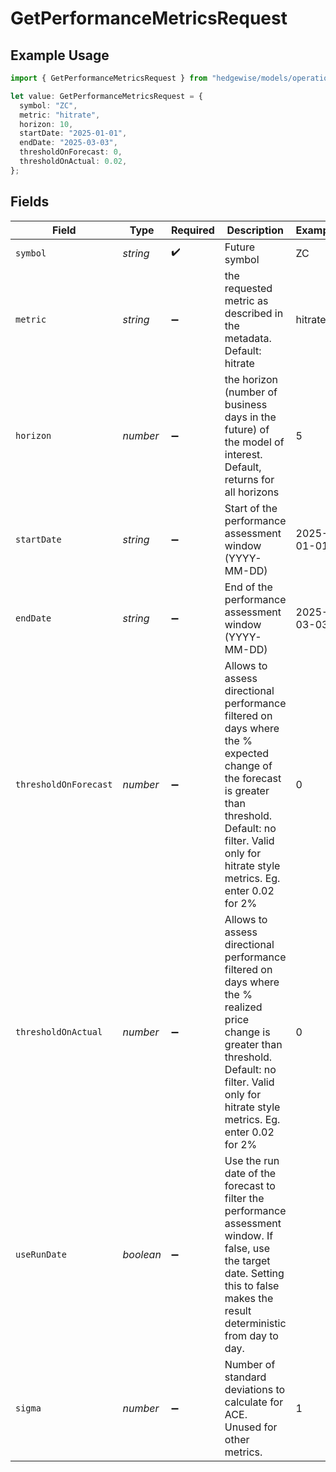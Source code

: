 # GetPerformanceMetricsRequest

## Example Usage

```typescript
import { GetPerformanceMetricsRequest } from "hedgewise/models/operations";

let value: GetPerformanceMetricsRequest = {
  symbol: "ZC",
  metric: "hitrate",
  horizon: 10,
  startDate: "2025-01-01",
  endDate: "2025-03-03",
  thresholdOnForecast: 0,
  thresholdOnActual: 0.02,
};
```

## Fields

| Field                                                                                                                                                                                                                            | Type                                                                                                                                                                                                                             | Required                                                                                                                                                                                                                         | Description                                                                                                                                                                                                                      | Example                                                                                                                                                                                                                          |
| -------------------------------------------------------------------------------------------------------------------------------------------------------------------------------------------------------------------------------- | -------------------------------------------------------------------------------------------------------------------------------------------------------------------------------------------------------------------------------- | -------------------------------------------------------------------------------------------------------------------------------------------------------------------------------------------------------------------------------- | -------------------------------------------------------------------------------------------------------------------------------------------------------------------------------------------------------------------------------- | -------------------------------------------------------------------------------------------------------------------------------------------------------------------------------------------------------------------------------- |
| `symbol`                                                                                                                                                                                                                         | *string*                                                                                                                                                                                                                         | :heavy_check_mark:                                                                                                                                                                                                               | Future symbol                                                                                                                                                                                                                    | ZC                                                                                                                                                                                                                               |
| `metric`                                                                                                                                                                                                                         | *string*                                                                                                                                                                                                                         | :heavy_minus_sign:                                                                                                                                                                                                               | the requested metric as described in the metadata. Default: hitrate                                                                                                                                                              | hitrate                                                                                                                                                                                                                          |
| `horizon`                                                                                                                                                                                                                        | *number*                                                                                                                                                                                                                         | :heavy_minus_sign:                                                                                                                                                                                                               | the horizon (number of business days in the future) of the model of interest. Default, returns for all horizons                                                                                                                  | 5                                                                                                                                                                                                                                |
| `startDate`                                                                                                                                                                                                                      | *string*                                                                                                                                                                                                                         | :heavy_minus_sign:                                                                                                                                                                                                               | Start of the performance assessment window (YYYY-MM-DD)                                                                                                                                                                          | 2025-01-01                                                                                                                                                                                                                       |
| `endDate`                                                                                                                                                                                                                        | *string*                                                                                                                                                                                                                         | :heavy_minus_sign:                                                                                                                                                                                                               | End of the performance assessment window (YYYY-MM-DD)                                                                                                                                                                            | 2025-03-03                                                                                                                                                                                                                       |
| `thresholdOnForecast`                                                                                                                                                                                                            | *number*                                                                                                                                                                                                                         | :heavy_minus_sign:                                                                                                                                                                                                               | Allows to assess directional performance filtered on days where the % expected change of the forecast is greater than threshold.                 Default: no filter. Valid only for hitrate style metrics. Eg. enter 0.02 for 2% | 0                                                                                                                                                                                                                                |
| `thresholdOnActual`                                                                                                                                                                                                              | *number*                                                                                                                                                                                                                         | :heavy_minus_sign:                                                                                                                                                                                                               | Allows to assess directional performance filtered on days where the % realized price change is greater than threshold.                 Default: no filter. Valid only for hitrate style metrics. Eg. enter 0.02 for 2%           | 0                                                                                                                                                                                                                                |
| `useRunDate`                                                                                                                                                                                                                     | *boolean*                                                                                                                                                                                                                        | :heavy_minus_sign:                                                                                                                                                                                                               | Use the run date of the forecast to filter the performance assessment window. If false, use the target date. Setting this to false makes the result deterministic from day to day.                                               |                                                                                                                                                                                                                                  |
| `sigma`                                                                                                                                                                                                                          | *number*                                                                                                                                                                                                                         | :heavy_minus_sign:                                                                                                                                                                                                               | Number of standard deviations to calculate for ACE. Unused for other metrics.                                                                                                                                                    | 1                                                                                                                                                                                                                                |